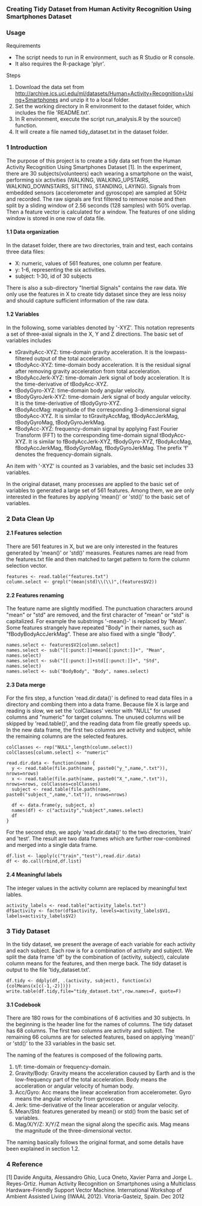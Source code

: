 ### Creating Tidy Dataset from Human Activity Recognition Using Smartphones Dataset

### Usage
Requirements

* The script needs to run in R environment, such as R Studio or R console.
* It also requires the R-package 'plyr'.

Steps

1. Download the data set from http://archive.ics.uci.edu/ml/datasets/Human+Activity+Recognition+Using+Smartphones and unzip it to a local folder.
2. Set the working directory in R environment to the dataset folder, which includes the file 'README.txt'.
3. In R environment, execute the script run_analysis.R by the source() function.
4. It will create a file named tidy_dataset.txt in the dataset folder.

### 1 Introduction
The purpose of this project is to create a tidy data set from the Human Activity Recognition Using Smartphones Dataset [1].  In the experiment, there are 30 subjects(volunteers) each wearing a smartphone on the waist, performing six activities (WALKING, WALKING_UPSTAIRS, WALKING_DOWNSTAIRS, SITTING, STANDING, LAYING).  Signals from embedded sensors (accelerometer and gyroscope) are sampled at 50Hz and recorded.  The raw signals are first filtered to remove noise and then split by a sliding window of 2.56 seconds (128 samples) with 50% overlap.  Then a feature vector is calculated for a window.  The features of one sliding window is stored in one row of data file.

#### 1.1 Data organization
In the dataset folder, there are two directories, train and test, each contains three data files: 

* X: numeric, values of 561 features, one column per feature.
* y: 1-6, representing the six activities. 
* subject: 1-30, id of 30 subjects

There is also a sub-directory "Inertial Signals" contains the raw data.  We only use the features in X to create tidy dataset since they are less noisy and should capture sufficient information of the raw data.


#### 1.2 Variables
In the following, some variables denoted by '-XYZ'.  This notation represents a set of three-axial signals in the X, Y and Z directions.
The basic set of variables includes

* tGravityAcc-XYZ: time-domain gravity acceleration.  It is the lowpass-filtered output of the total acceleration.
* tBodyAcc-XYZ: time-domain body acceleration.  It is the residual signal after removing gravity acceleration from total acceleration.
* tBodyAccJerk-XYZ: time-domain Jerk signal of body acceleration.  It is the time-derivative of tBodyAcc-XYZ.
* tBodyGyro-XYZ: time-domain body angular velocity.
* tBodyGyroJerk-XYZ: time-domain Jerk signal of body angular velocity.  It is the time-derivative of tBodyGyro-XYZ.
* tBodyAccMag: magnitude of the corresponding 3-dimensional signal tBodyAcc-XYZ.  It is similar to tGravityAccMag, tBodyAccJerkMag, tBodyGyroMag, tBodyGyroJerkMag.
* fBodyAcc-XYZ: frequency-domain signal by applying Fast Fourier Transform (FFT) to the corresponding time-domain signal tBodyAcc-XYZ.  It is similar to fBodyAccJerk-XYZ, fBodyGyro-XYZ, fBodyAccMag, fBodyAccJerkMag, fBodyGyroMag, fBodyGyroJerkMag.  The prefix 'f' denotes the frequency-domain signals.

An item with '-XYZ' is counted as 3 variables, and the basic set includes 33 variables.

In the original dataset, many processes are applied to the basic set of variables to generated a large set of 561 features.  Among them, we are only interested in the features by applying 'mean()' or 'std()' to the basic set of variables.

### 2 Data Clean Up

#### 2.1 Features selection
There are 561 features in X, but we are only interested in the features generated by 'mean()' or 'std()' measures.  Features names are read from the features.txt file and then matched to target pattern to form the column selection vector.

```
features <- read.table("features.txt")
column.select <- grepl("(mean|std)\\(\\)",(features$V2))
```

#### 2.2 Features renaming
The feature name are slightly modified.  The punctuation characters around "mean" or "std" are removed, and the first character of "mean" or "std" is capitalized.  For example the substrings '-mean()-' is replaced by 'Mean'.  Some features strangely have repeated "Body" in their names, such as "fBodyBodyAccJerkMag".  These are also fixed with a single "Body".

```
names.select <- features$V2[column.select]
names.select <- sub("[[:punct:]]+mean[[:punct:]]+", "Mean", names.select)
names.select <- sub("[[:punct:]]+std[[:punct:]]+", "Std", names.select)
names.select <- sub("BodyBody", "Body", names.select)
```

#### 2.3 Data merge
For the firs step, a function 'read.dir.data()' is defined to read data files in a directory and combing them into a data frame.  Because file X is large and reading is slow, we set the 'colClasses' vector with "NULL" for unused columns and "numeric" for target columns.  The unused columns will be skipped by 'read.table()', and the reading data from file greatly speeds up.  In the new data frame, the first two columns are activity and subject, while the remaining columns are the selected features.

```
colClasses <- rep("NULL",length(column.select))
colClasses[column.select] <- "numeric"

read.dir.data <- function(name) {
  y <- read.table(file.path(name, paste0("y_",name,".txt")), nrows=nrows)
  x <- read.table(file.path(name, paste0("X_",name,".txt")), nrows=nrows, colClasses=colClasses)
  subject <- read.table(file.path(name, paste0("subject_",name,".txt")), nrows=nrows)

  df <- data.frame(y, subject, x)
  names(df) <- c("activity","subject",names.select)
  df
}
```

For the second step, we apply 'read.dir.data()' to the two directories, 'train' and 'test'.  The result are two data frames which are further row-combined and merged into a single data frame.

```
df.list <- lapply(c("train","test"),read.dir.data)
df <- do.call(rbind,df.list)
```

#### 2.4 Meaningful labels

The integer values in the activity column are replaced by meaningful text lables.
```
activity_labels <- read.table("activity_labels.txt")
df$activity <- factor(df$activity, levels=activity_labels$V1, labels=activity_labels$V2)
```

### 3 Tidy Dataset
In the tidy dataset, we present the average of each variable for each activity and each subject.  Each row is for a combination of activity and subject.  We split the data frame 'df' by the combination of (activity, subject), calculate column means for the features, and then merge back.  The tidy dataset is output to the file 'tidy_dataset.txt'.

```
df.tidy <- ddply(df, .(activity, subject), function(x){colMeans(x[c(-1,-2)])})
write.table(df.tidy,file="tidy_dataset.txt",row.names=F, quote=F)
```
#### 3.1 Codebook

There are 180 rows for the combinations of 6 activities and 30 subjects.  In the beginning is the header line for the names of columns.  The tidy dataset has 68 columns.  The first two columns are activity and subject.  The remaining 66 columns are for selected features, based on applying 'mean()' or 'std()' to the 33 variables in the basic set.

The naming of the features is composed of the following parts.

1. t/f: time-domain or frequency-domain.
2. Gravity/Body: Gravity means the acceleration caused by Earth and is the low-frequency part of the total acceleration.  Body means the acceleration or angular velocity of human body.
3. Acc/Gyro: Acc means the linear acceleration from accelerometer.  Gyro means the angular velocity from gyroscope.
4. Jerk: time-derivative of the linear acceleration or angular velocity.
5. Mean/Std: features generated by mean() or std() from the basic set of variables.
6. Mag/X/Y/Z: X/Y/Z mean the signal along the specific axis.  Mag means the magnitude of the three-dimensional vector.

The naming basically follows the original format, and some details have been explained in section 1.2.

### 4 Reference
[1] Davide Anguita, Alessandro Ghio, Luca Oneto, Xavier Parra and Jorge L. Reyes-Ortiz. Human Activity Recognition on Smartphones using a Multiclass Hardware-Friendly Support Vector Machine. International Workshop of Ambient Assisted Living (IWAAL 2012). Vitoria-Gasteiz, Spain. Dec 2012